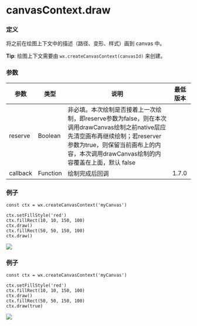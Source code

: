 <!-- https://developers.weixin.qq.com/miniprogram/dev/api/canvas/draw.html -->

canvasContext.draw
==================

### 定义

将之前在绘图上下文中的描述（路径、变形、样式）画到 canvas 中。

**Tip**: 绘图上下文需要由 `wx.createCanvasContext(canvasId)` 来创建。

### 参数

  参数       |  类型       |  说明                                                                                                                                       | 最低版本 
-------------|-------------|---------------------------------------------------------------------------------------------------------------------------------------------|----------
  reserve    |  Boolean    |非必填。本次绘制是否接着上一次绘制，即reserve参数为false，则在本次调用drawCanvas绘制之前native层应先清空画布再继续绘制；若reserver参数为true，则保留当前画布上的内容，本次调用drawCanvas绘制的内容覆盖在上面，默认 false|          
  callback   |  Function   |  绘制完成后回调                                                                                                                             |  1.7.0   

### 例子

    const ctx = wx.createCanvasContext('myCanvas')
    
    ctx.setFillStyle('red')
    ctx.fillRect(10, 10, 150, 100)
    ctx.draw()
    ctx.fillRect(50, 50, 150, 100)
    ctx.draw()
    

![](https://developers.weixin.qq.com/miniprogram/dev/image/canvas/un-reserve.png)

### 例子

    const ctx = wx.createCanvasContext('myCanvas')
    
    ctx.setFillStyle('red')
    ctx.fillRect(10, 10, 150, 100)
    ctx.draw()
    ctx.fillRect(50, 50, 150, 100)
    ctx.draw(true)
    

![](https://developers.weixin.qq.com/miniprogram/dev/image/canvas/reserve.png)
